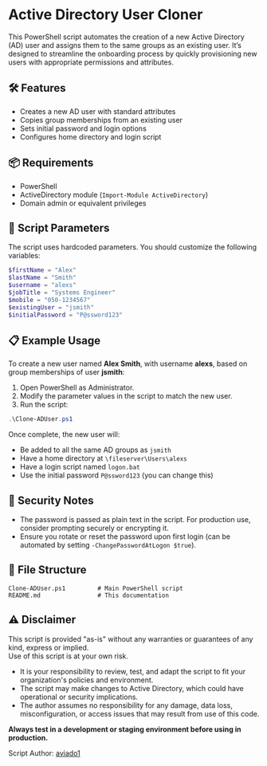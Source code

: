 # Active Directory User Cloner

This PowerShell script automates the creation of a new Active Directory (AD) user and assigns them to the same groups as an existing user. It’s designed to streamline the onboarding process by quickly provisioning new users with appropriate permissions and attributes.

## 🛠 Features

- Creates a new AD user with standard attributes
- Copies group memberships from an existing user
- Sets initial password and login options
- Configures home directory and login script

## 📦 Requirements

- PowerShell
- ActiveDirectory module (`Import-Module ActiveDirectory`)
- Domain admin or equivalent privileges

## 📄 Script Parameters

The script uses hardcoded parameters. You should customize the following variables:

```powershell
$firstName = "Alex"
$lastName = "Smith"
$username = "alexs"
$jobTitle = "Systems Engineer"
$mobile = "050-1234567"
$existingUser = "jsmith"
$initialPassword = "P@ssword123"
```

## 📋 Example Usage

To create a new user named **Alex Smith**, with username **alexs**, based on group memberships of user **jsmith**:

1. Open PowerShell as Administrator.
2. Modify the parameter values in the script to match the new user.
3. Run the script:

```powershell
.\Clone-ADUser.ps1
```

Once complete, the new user will:
- Be added to all the same AD groups as `jsmith`
- Have a home directory at `\fileserver\Users\alexs`
- Have a login script named `logon.bat`
- Use the initial password `P@ssword123` (you can change this)

## 🔐 Security Notes

- The password is passed as plain text in the script. For production use, consider prompting securely or encrypting it.
- Ensure you rotate or reset the password upon first login (can be automated by setting `-ChangePasswordAtLogon $true`).

## 📁 File Structure

```
Clone-ADUser.ps1         # Main PowerShell script
README.md                # This documentation
```

## ⚠ Disclaimer

This script is provided "as-is" without any warranties or guarantees of any kind, express or implied.  
Use of this script is at your own risk.

- It is your responsibility to review, test, and adapt the script to fit your organization's policies and environment.
- The script may make changes to Active Directory, which could have operational or security implications.
- The author assumes no responsibility for any damage, data loss, misconfiguration, or access issues that may result from use of this code.

**Always test in a development or staging environment before using in production.**

Script Author: [aviado1](https://github.com/aviado1)
